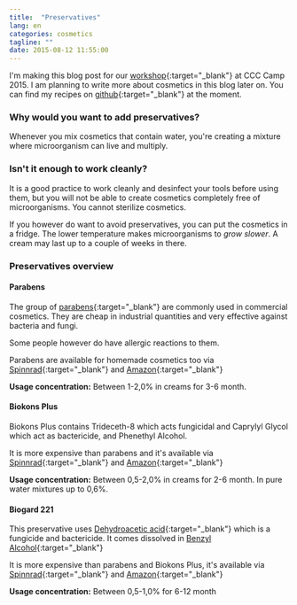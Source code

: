 ```yaml
---
title:  "Preservatives"
lang: en
categories: cosmetics
tagline: ""
date: 2015-08-12 11:55:00
---
```


I'm making this blog post for our [workshop]{:target="_blank"} at CCC Camp 2015. I am planning to write more about cosmetics in this blog later on. You can find my recipes on [github]{:target="_blank"} at the moment.

[github]: https://github.com/Joaz/cosmetics_recipes
[workshop]: https://events.ccc.de/camp/2015/wiki/Session:Make_your_own_skin_cream

### Why would you want to add preservatives? 

Whenever you mix cosmetics that contain water, you're creating a mixture where microorganism can live and multiply. 

### Isn't it enough to work cleanly?  

It is a good practice to work cleanly and desinfect your tools before using them, but you will not be able to create cosmetics completely free of microorganisms. You cannot sterilize cosmetics.
 
If you however do want to avoid preservatives, you can put the cosmetics in a fridge. The lower temperature makes microorganisms to *grow slower*. A cream may last up to a couple of weeks in there.


### Preservatives overview

#### Parabens

The group of [parabens]{:target="_blank"} are commonly used in commercial cosmetics. They are cheap in industrial quantities and very effective against bacteria and fungi. 

Some people however do have allergic reactions to them.

Parabens are available for homemade cosmetics too via [Spinnrad]{:target="_blank"} and [Amazon]{:target="_blank"}

**Usage concentration:** Between 1-2,0% in creams for 3-6 month.

[parabens]: https://en.wikipedia.org/wiki/Paraben
[Amazon]: http://www.amazon.de/gp/product/B0010B59P4/ref=as_li_tl?ie=UTF8&camp=1638&creative=19454&creativeASIN=B0010B59P4&linkCode=as2&tag=jennblog-21

[Spinnrad]: http://spinnrad.de/de/Kosmetik-und-Schoenheitspflege/Kosmetik-zum-Selbermachen/Konservierer/Paraben-K-002221118.html

#### Biokons Plus

Biokons Plus contains Trideceth-8 which acts fungicidal and Caprylyl Glycol which act as bactericide, and Phenethyl Alcohol. 

It is more expensive than parabens and it's available via [Spinnrad][Spinnrad_biokons]{:target="_blank"} and [Amazon][Amazon_biokons]{:target="_blank"}

**Usage concentration:** Between 0,5-2,0% in creams for 2-6 month. In pure water mixtures up to 0,6%.

[Spinnrad_biokons]: http://spinnrad.de/de/Kosmetik-und-Schoenheitspflege/Kosmetik-zum-Selbermachen/Konservierer/Biokons-plus-002230325.html
[Amazon_biokons]: http://www.amazon.de/gp/product/B003LJFEAS/ref=as_li_tl?ie=UTF8&camp=1638&creative=19454&creativeASIN=B003LJFEAS&linkCode=as2&tag=jennblog-21

#### Biogard 221

This preservative uses [Dehydroacetic acid]{:target="_blank"} which is a fungicide and bactericide. It comes dissolved in [Benzyl Alcohol]{:target="_blank"}

It is more expensive than parabens and Biokons Plus, it's available via [Spinnrad][Spinnrad_biogard]{:target="_blank"} and [Amazon][Amazon_biogard]{:target="_blank"}

**Usage concentration:** Between 0,5-1,0% for 6-12 month


[Spinnrad_biogard]: http://spinnrad.de/de/Kosmetik-und-Schoenheitspflege/Kosmetik-zum-Selbermachen/Konservierer/Biogard-221-002200128.html
[Amazon_biogard]: http://www.amazon.de/gp/product/B003LJK908/ref=as_li_tl?ie=UTF8&camp=1638&creative=19454&creativeASIN=B003LJK908&linkCode=as2&tag=jennblog-21

[Benzyl Alcohol]: https://en.wikipedia.org/wiki/Benzyl_alcohol
[Dehydroacetic acid]: https://en.wikipedia.org/wiki/Dehydroacetic_acid







